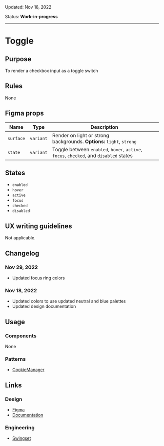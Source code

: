 Updated: Nov 18, 2022

Status: **Work-in-progress**

---

# Toggle

## Purpose

To render a checkbox input as a toggle switch

## Rules

None

## Figma props

| Name      | Type      | Description                                                                            |
| --------- | --------- | -------------------------------------------------------------------------------------- |
| `surface` | `variant` | Render on light or strong backgrounds. **Options:** `light`, `strong`                  |
| `state`   | `variant` | Toggle between `enabled`, `hover`, `active`, `focus`, `checked`, and `disabled` states |

## States

- `enabled`
- `hover`
- `active`
- `focus`
- `checked`
- `disabled`

## UX writing guidelines

Not applicable.

## Changelog

### Nov 29, 2022

- Updated focus ring colors

### Nov 18, 2022

- Updated colors to use updated neutral and blue palettes
- Updated design documentation

## Usage

### Components

None

### Patterns

- [CookieManager](https://hashicorp-wpl-documentation.vercel.app/patterns/cookie-manager)

## Links

### Design

- [Figma](https://www.figma.com/file/7cYgDM618stjYUHDqAfRec/Components?node-id=714%3A1025)
- [Documentation](/components/form/toggle)

### Engineering

- [Swingset](https://react-components.vercel.app/components/toggle)
